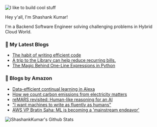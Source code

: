 ![I like to build cool stuff](https://res.cloudinary.com/dt8g3rhcy/image/upload/v1595929574/i_like_to_build_cool_shit._1_nzbwjh.png)

Hey y'all, I'm Shashank Kumar! 

I'm a Backend Software Engineer solving challenging problems in Hybrid Cloud World.

### 📕 My Latest Blogs
<!-- BLOG-POST-LIST:START -->
- [The habit of writing efficient code](https://medium.com/@ishashankkumar/the-habit-of-writing-efficient-code-153b05f04269?source=rss-d24dda280d5f------2)
- [A trip to the Library can help reduce recurring bills.](https://medium.com/swlh/a-trip-to-the-library-can-help-reduce-recurring-bills-23bca495cdf5?source=rss-d24dda280d5f------2)
- [The Magic Behind One-Line Expressions in Python](https://medium.com/swlh/the-magic-behind-one-line-expressions-in-python-816c10180c5c?source=rss-d24dda280d5f------2)
<!-- BLOG-POST-LIST:END -->

### 📕 Blogs by Amazon
<!-- AMAZON-BLOG-POST-LIST:START -->
- [Data-efficient continual learning in Alexa](https://www.amazon.science/blog/data-efficient-continual-learning-in-alexa)
- [How we count carbon emissions from electricity matters](https://www.amazon.science/blog/how-we-count-carbon-emissions-from-electricity-matters)
- [reMARS revisited: Human-like reasoning for an AI](https://www.amazon.science/latest-news/remars-revisited-human-like-reasoning-for-an-ai)
- [&quot;I want machines to write as fluently as humans&quot;](https://www.amazon.science/working-at-amazon/amazon-machine-learning-fellow-jiao-sun-text-generation)
- [AWS VP Bratin Saha: ML is becoming a &#39;mainstream endeavor&#39;](https://www.amazon.science/latest-news/aws-vp-bratin-saha-machine-learning-is-becoming-integral-to-how-companies-do-business)
<!-- AMAZON-BLOG-POST-LIST:END -->



<img align="center" alt="iShashankKumar's Github Stats" src="https://github-readme-stats.vercel.app/api?username=ishashankkumar&show_icons=true&hide_border=true" />
